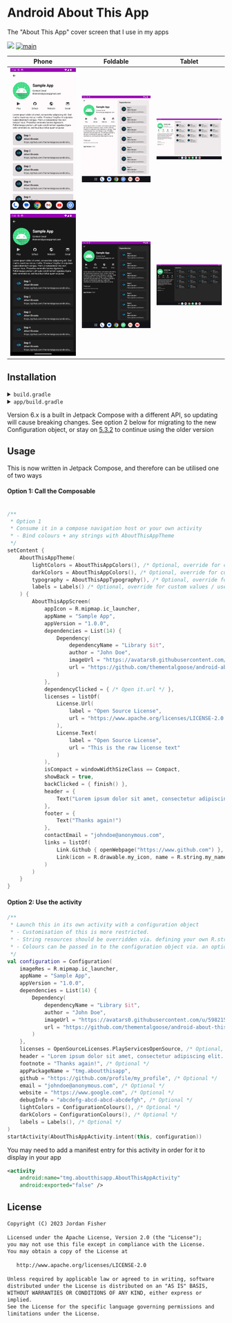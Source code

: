 # Android About This App

The "About This App" cover screen that I use in my apps

[![](https://jitpack.io/v/thementalgoose/android-about-this-app.svg)](https://jitpack.io/#thementalgoose/android-about-this-app) [![main](https://github.com/thementalgoose/android-about-this-app/workflows/Main/badge.svg)](https://github.com/thementalgoose/android-about-this-app/actions)

| Phone                                               | Foldable                                            | Tablet                                              |
|-----------------------------------------------------|-----------------------------------------------------|-----------------------------------------------------|
| <img src="res/screenshot1-light.png" width="275" /> | <img src="res/screenshot2-light.png" width="275" /> | <img src="res/screenshot3-light.png" width="275" /> |
| <img src="res/screenshot1-dark.png" width="275" />  | <img src="res/screenshot2-dark.png" width="275" />  | <img src="res/screenshot3-dark.png" width="275" />  |

## Installation

<details>
    <summary><code>build.gradle</code></summary>

    allprojects {
        repositories {
            ...
            maven { url 'https://jitpack.io' }
        }
        
        // Optional: Open source licenses can be generated and picked up 
        //  automatically by this library. Apply google play services plugin
        //  to consume
        // https://github.com/google/play-services-plugins/tree/main/oss-licenses-plugin
        dependencies {
            classpath 'com.google.android.gms:oss-licenses-plugin:0.10.6'
        }
    }
</details>

<details>
    <summary><code>app/build.gradle</code></summary>

    // Optional: Open source licenses can be generated and picked up 
    //  automatically by this library. Apply google play services plugin
    //  to consume
    // https://github.com/google/play-services-plugins/tree/main/oss-licenses-plugin
    apply plugin: 'com.google.android.gms.oss-licenses-plugin'

    dependencies {
        implementation 'com.github.thementalgoose:android-about-this-app:6.0.6'
        // Use Jitpack version if newer
    }

Jitpack version: [![](https://jitpack.io/v/thementalgoose/android-about-this-app.svg)](https://jitpack.io/#thementalgoose/android-about-this-app)
</details>

Version 6.x is a built in Jetpack Compose with a different API, so updating will cause breaking changes. See option 2 below for migrating to the new Configuration object, or stay on [5.3.2](https://github.com/thementalgoose/android-about-this-app/tree/5.3.2) to continue using the older version  

## Usage

This is now written in Jetpack Compose, and therefore can be utilised one of two ways

#### Option 1: Call the Composable

```kotlin

/**
 * Option 1
 * Consume it in a compose navigation host or your own activity
 * - Bind colours + any strings with AboutThisAppTheme
 */
setContent { 
    AboutThisAppTheme(
        lightColors = AboutThisAppColors(), /* Optional, override for custom theme */
        darkColors = AboutThisAppColors(), /* Optional, override for custom theme */
        typography = AboutThisAppTypography(), /* Optional, override for custom theme */
        labels = Labels() /* Optional, override for custom values / use string resources */
    ) {
        AboutThisAppScreen(
            appIcon = R.mipmap.ic_launcher,
            appName = "Sample App",
            appVersion = "1.0.0",
            dependencies = List(14) {
                Dependency(
                    dependencyName = "Library $it",
                    author = "John Doe",
                    imageUrl = "https://avatars0.githubusercontent.com/u/5982159?s=460&v=4",
                    url = "https://github.com/thementalgoose/android-about-this-app"
                )
            },
            dependencyClicked = { /* Open it.url */ },
            licenses = listOf(
                License.Url(
                    label = "Open Source License", 
                    url = "https://www.apache.org/licenses/LICENSE-2.0.txt"
                ),
                License.Text(
                    label = "Open Source License",
                    url = "This is the raw license text"
                )
            ),
            isCompact = windowWidthSizeClass == Compact,
            showBack = true,
            backClicked = { finish() },
            header = { 
                Text("Lorem ipsum dolor sit amet, consectetur adipiscing elit. Sed mattis maximus nisi ac mollis.")
            },
            footer = {
                Text("Thanks again!")
            },
            contactEmail = "johndoe@anonymous.com",
            links = listOf(
                Link.Github { openWebpage("https://www.github.com") },
                Link(icon = R.drawable.my_icon, name = R.string.my_name, onClick = { })
            )
        )
    }
}
```

#### Option 2: Use the activity

```kotlin
/**
 * Launch this in its own activity with a configuration object
 * - Customisation of this is more restricted.
 * - String resources should be overridden via. defining your own R.string with the same key
 * - Colours can be passed in to the configuration object via. an optional param
 */
val configuration = Configuration(
    imageRes = R.mipmap.ic_launcher,
    appName = "Sample App",
    appVersion = "1.0.0",
    dependencies = List(14) {
        Dependency(
            dependencyName = "Library $it",
            author = "John Doe",
            imageUrl = "https://avatars0.githubusercontent.com/u/5982159?s=460&v=4",
            url = "https://github.com/thementalgoose/android-about-this-app"
        )
    },
    licenses = OpenSourceLicenses.PlayServicesOpenSource, /* Optional, plugin must be included for this to work: https://github.com/google/play-services-plugins/tree/main/oss-licenses-plugin */
    header = "Lorem ipsum dolor sit amet, consectetur adipiscing elit. Sed mattis maximus nisi ac mollis.", /* Optional */
    footnote = "Thanks again!", /* Optional */
    appPackageName = "tmg.aboutthisapp",
    github = "https://github.com/profile/my_profile", /* Optional */
    email = "johndoe@anonymous.com", /* Optional */
    website = "https://www.google.com", /* Optional */
    debugInfo = "abcdefg-abcd-abcd-abcdefgh", /* Optional */
    lightColors = ConfigurationColours(), /* Optional */
    darkColors = ConfigurationColours(), /* Optional */
    labels = Labels(), /* Optional */
)
startActivity(AboutThisAppActivity.intent(this, configuration))
```

You may need to add a manifest entry for this activity in order for it to display in your app 

```xml
<activity 
    android:name="tmg.aboutthisapp.AboutThisAppActivity"
    android:exported="false" />
```


## License

```
Copyright (C) 2023 Jordan Fisher

Licensed under the Apache License, Version 2.0 (the "License");
you may not use this file except in compliance with the License.
You may obtain a copy of the License at

   http://www.apache.org/licenses/LICENSE-2.0

Unless required by applicable law or agreed to in writing, software
distributed under the License is distributed on an "AS IS" BASIS,
WITHOUT WARRANTIES OR CONDITIONS OF ANY KIND, either express or implied.
See the License for the specific language governing permissions and
limitations under the License.
```